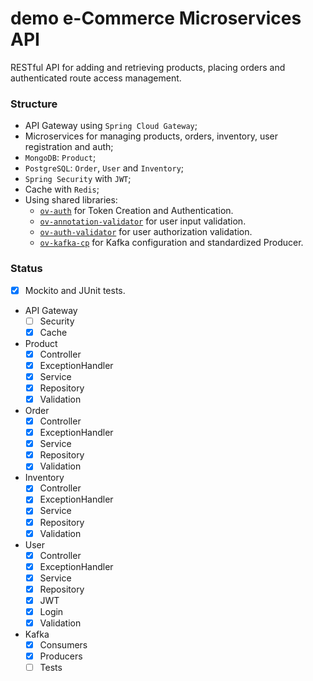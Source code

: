 # demo e-Commerce Microservices API

RESTful API for adding and retrieving products, placing orders and authenticated route access management.

### Structure

- API Gateway using ``Spring Cloud Gateway``;
- Microservices for managing products, orders, inventory, user registration and auth;
- ``MongoDB``: ``Product``;
- ``PostgreSQL``: ``Order``, ``User`` and ``Inventory``;
- ``Spring Security`` with ``JWT``;
- Cache with ``Redis``;
- Using shared libraries:
    - [`ov-auth`](https://github.com/jotabrc/ov-auth) for Token Creation and Authentication.
    - [`ov-annotation-validator`](https://github.com/jotabrc/ov-annotation-validator) for user input validation.
    - [`ov-auth-validator`](https://github.com/jotabrc/ov-auth-validator) for user authorization validation.
    - [`ov-kafka-cp`](https://github.com/jotabrc/ov-kafka-cp) for Kafka configuration and standardized Producer.

### Status
- [x] Mockito and JUnit tests.


- API Gateway
    - [ ] Security
    - [x] Cache
- Product
    - [x] Controller
    - [x] ExceptionHandler
    - [x] Service
    - [x] Repository
    - [x] Validation
- Order
    - [x] Controller
    - [x] ExceptionHandler
    - [x] Service
    - [x] Repository
    - [x] Validation
- Inventory
    - [x] Controller
    - [x] ExceptionHandler
    - [x] Service
    - [x] Repository
    - [x] Validation
- User
    - [x] Controller
    - [x] ExceptionHandler
    - [x] Service
    - [x] Repository
    - [X] JWT
    - [X] Login
    - [x] Validation
- Kafka
    - [X] Consumers
    - [X] Producers
    - [ ] Tests